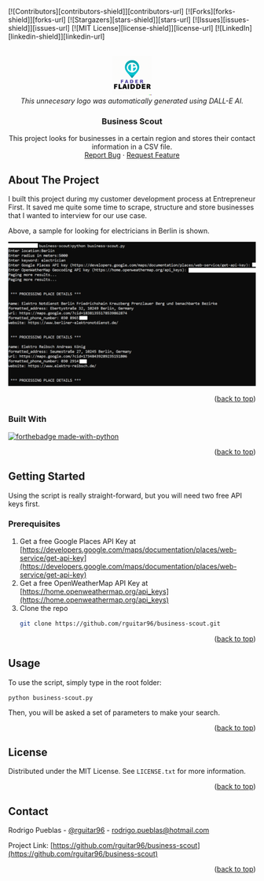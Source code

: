 <!-- PROJECT SHIELDS -->
<!--
*** I'm using markdown "reference style" links for readability.
*** Reference links are enclosed in brackets [ ] instead of parentheses ( ).
*** See the bottom of this document for the declaration of the reference variables
*** for contributors-url, forks-url, etc. This is an optional, concise syntax you may use.
*** https://www.markdownguide.org/basic-syntax/#reference-style-links
-->
[![Contributors][contributors-shield]][contributors-url]
[![Forks][forks-shield]][forks-url]
[![Stargazers][stars-shield]][stars-url]
[![Issues][issues-shield]][issues-url]
[![MIT License][license-shield]][license-url]
[![LinkedIn][linkedin-shield]][linkedin-url]

<!-- PROJECT LOGO -->
<br />
<div align="center">
  <a href="https://github.com/rguitar/business-scout">
    <img src="img/dalle-logo.png" alt="Logo" width="80" height="80">
  </a>
<br/>
<i>
This unnecesary logo was automatically generated using DALL-E AI.
</i>

<h3 align="center">Business Scout</h3>
 <p align="center">
    This project looks for businesses in a certain region and stores their contact information in a CSV file.
    <br />
    <a href="https://github.com/rguitar96/business-scout/issues">Report Bug</a>
    ·
    <a href="https://github.com/rguitar96/business-scout/issues">Request Feature</a>
  </p>
</div>

<!-- ABOUT THE PROJECT -->
## About The Project

I built this project during my customer development process at Entrepreneur First. It saved me quite some time to scrape, structure and store businesses that I wanted to interview for our use case.

Above, a sample for looking for electricians in Berlin is shown.

<img src="img/screenshot.png" alt="Screenshot">
<p align="right">(<a href="#readme-top">back to top</a>)</p>

### Built With

[![forthebadge made-with-python](http://ForTheBadge.com/images/badges/made-with-python.svg)](https://www.python.org/)

<p align="right">(<a href="#readme-top">back to top</a>)</p>

<!-- GETTING STARTED -->
## Getting Started

Using the script is really straight-forward, but you will need two free API keys first.

### Prerequisites

1. Get a free Google Places API Key at [https://developers.google.com/maps/documentation/places/web-service/get-api-key](https://developers.google.com/maps/documentation/places/web-service/get-api-key)
2. Get a free OpenWeatherMap API Key at [https://home.openweathermap.org/api_keys](https://home.openweathermap.org/api_keys)
3. Clone the repo
   ```sh
   git clone https://github.com/rguitar96/business-scout.git
   ```

<p align="right">(<a href="#readme-top">back to top</a>)</p>

<!-- USAGE EXAMPLES -->
## Usage

To use the script, simply type in the root folder:

```
python business-scout.py
```

Then, you will be asked a set of parameters to make your search.

<p align="right">(<a href="#readme-top">back to top</a>)</p>

<!-- LICENSE -->
## License

Distributed under the MIT License. See `LICENSE.txt` for more information.

<p align="right">(<a href="#readme-top">back to top</a>)</p>



<!-- CONTACT -->
## Contact

Rodrigo Pueblas - [@rguitar96](https://twitter.com/rguitar96) - rodrigo.pueblas@hotmail.com

Project Link: [https://github.com/rguitar96/business-scout](https://github.com/rguitar96/business-scout)

<p align="right">(<a href="#readme-top">back to top</a>)</p>
